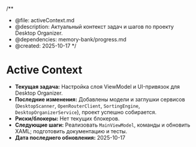 /**
 * @file: activeContext.md
 * @description: Актуальный контекст задач и шагов по проекту Desktop Organizer.
 * @dependencies: memory-bank/progress.md
 * @created: 2025-10-17
 */

# Active Context

- **Текущая задача:** Настройка слоя ViewModel и UI-привязок для Desktop Organizer.
- **Последние изменения:** Добавлены модели и заглушки сервисов (`DesktopScanner`, `OpenRouterClient`, `SortingEngine`, `DesktopOrganizerService`), проект успешно собирается.
- **Риски/блокеры:** Нет текущих блокеров.
- **Следующие шаги:** Реализовать `MainViewModel`, команды и обновить XAML; подготовить документацию и тесты.
- **Дата последнего обновления:** 2025-10-17
